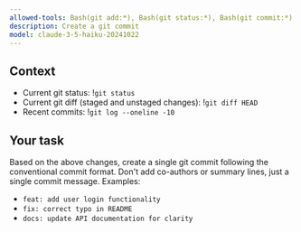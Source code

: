 ```yaml
---
allowed-tools: Bash(git add:*), Bash(git status:*), Bash(git commit:*)
description: Create a git commit
model: claude-3-5-haiku-20241022
---
```


## Context

- Current git status: !`git status`
- Current git diff (staged and unstaged changes): !`git diff HEAD`
- Recent commits: !`git log --oneline -10`

## Your task

Based on the above changes, create a single git commit following the conventional commit format.
Don't add co-authors or summary lines, just a single commit message.
Examples:
- `feat: add user login functionality`
- `fix: correct typo in README`
- `docs: update API documentation for clarity`